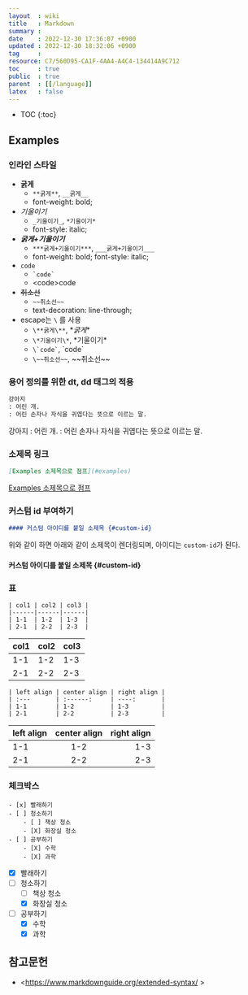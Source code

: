 ```yaml
---
layout  : wiki
title   : Markdown
summary : 
date    : 2022-12-30 17:36:07 +0900
updated : 2022-12-30 18:32:06 +0900
tag     : 
resource: C7/560D95-CA1F-4AA4-A4C4-134414A9C712
toc     : true
public  : true
parent  : [[/language]]
latex   : false
---
```

* TOC
{:toc}

## Examples

### 인라인 스타일

- **굵게**
    - `**굵게**`, `__굵게__`
    - font-weight: bold;
- _기울이기_
    - `_기울이기_`, `*기울이기*`
    - font-style: italic;
- ***굵게+기울이기***
    - `***굵게+기울이기***`, `___굵게+기울이기___`
    - font-weight: bold; font-style: italic;
- `code`
    - ``` `code` ```
    - \<code>code</code>
- ~~취소선~~
    - `~~취소선~~`
    - text-decoration: line-through;
- escape는 `\` 를 사용
    - `\**굵게\**`, \**굵게**
    - `\*기울이기\*`, \*기울이기*
    - ``` \`code` ```, \`code`
    - `\~~취소선~~`, \~~취소선~~

### 용어 정의를 위한 dt, dd 태그의 적용

```markdown
강아지
: 어린 개.
: 어린 손자나 자식을 귀엽다는 뜻으로 이르는 말.
```

강아지
: 어린 개.
: 어린 손자나 자식을 귀엽다는 뜻으로 이르는 말.

### 소제목 링크

```markdown
[Examples 소제목으로 점프](#examples)
```

[Examples 소제목으로 점프](#examples)

### 커스텀 id 부여하기

```markdown
#### 커스텀 아이디를 붙일 소제목 {#custom-id}
```

위와 같이 하면 아래와 같이 소제목이 렌더링되며, 아이디는 `custom-id`가 된다.

#### 커스텀 아이디를 붙일 소제목 {#custom-id}

### 표

```
| col1 | col2 | col3 |
|------|------|------|
| 1-1  | 1-2  | 1-3  |
| 2-1  | 2-2  | 2-3  |
```

| col1 | col2 | col3 |
|------|------|------|
| 1-1  | 1-2  | 1-3  |
| 2-1  | 2-2  | 2-3  |

```
| left align | center align | right align |
| :---       | :------:     | ----:       |
| 1-1        | 1-2          | 1-3         |
| 2-1        | 2-2          | 2-3         |
```

| left align | center align | right align |
| :---       | :------:     | ----:       |
| 1-1        | 1-2          | 1-3         |
| 2-1        | 2-2          | 2-3         |


### 체크박스

```
- [x] 빨래하기
- [ ] 청소하기
    - [ ] 책상 청소
    - [X] 화장실 청소
- [ ] 공부하기
    - [X] 수학
    - [X] 과학
```

- [x] 빨래하기
- [ ] 청소하기
    - [ ] 책상 청소
    - [X] 화장실 청소
- [ ] 공부하기
    - [X] 수학
    - [X] 과학

## 참고문헌

- <https://www.markdownguide.org/extended-syntax/ >
